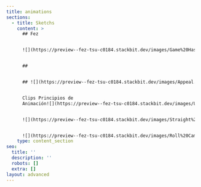 ```yaml
---
title: animations
sections:
  - title: Sketchs
    content: >
      ## Fez


      ![](https://preview--fez-tsu-c0184.stackbit.dev/images/Game%20Hashimeyo%20soredake.gif)


      ##


      ## ![](https://preview--fez-tsu-c0184.stackbit.dev/images/Appeal.gif)


      Clips Principios de
      Animación![](https://preview--fez-tsu-c0184.stackbit.dev/images/Usseewa%20Ver-3.gif)


      ![](https://preview--fez-tsu-c0184.stackbit.dev/images/Straight%20Ahead%20action%20and%20pose%20to%20pose.gif)


      ![](https://preview--fez-tsu-c0184.stackbit.dev/images/Roll%20Camera%20A50.gif)
    type: content_section
seo:
  title: ''
  description: ''
  robots: []
  extra: []
layout: advanced
---
```

